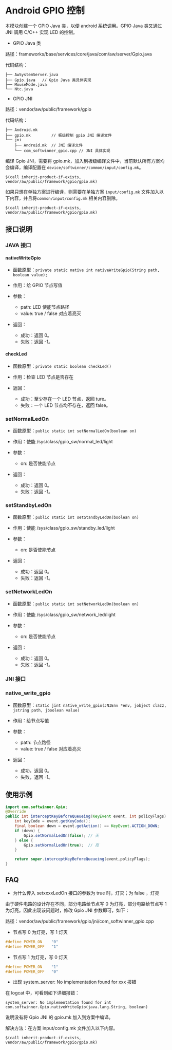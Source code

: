 # Android GPIO 控制

本模块创建一个 GPIO Java 类，以便 android 系统调用。GPIO Java 类又通过 JNI 调用 C/C++ 实现 LED 的控制。

+ GPIO Java 类

路径：frameworks/base/services/core/java/com/aw/server/Gpio.java

代码结构：

```
├── AwSystemServer.java
├── Gpio.java	// Gpio Java 类具体实现
├── MouseMode.java
└── Ntc.java
```

+ GPIO JNI

路径：vendor/aw/public/framework/gpio

代码结构：

```
├── Android.mk
├── gpio.mk			// 板级控制 gpio JNI 编译文件
└── jni
    ├── Android.mk	// JNI 编译文件
    └── com_softwinner_gpio.cpp	// JNI 具体实现
```

编译 Gpio JNI，需要将 gpio.mk，加入到板级编译文件中，当前默认所有方案均会编译，编译配置在 `device/softwinner/common/input/config.mk`。

```
$(call inherit-product-if-exists, vendor/aw/public/framework/gpio/gpio.mk)
```

如果只想在单独方案进行编译，则需要在单独方案 `input/config.mk` 文件加入以下内容，并且将`common/input/config.mk` 相关内容删除。

```
$(call inherit-product-if-exists, vendor/aw/public/framework/gpio/gpio.mk)
```

## 接口说明

### JAVA 接口

#### nativeWriteGpio

* 函数原型：```private static native int nativeWriteGpio(String path, boolean value);```

* 作用：给 GPIO 节点写值

* 参数：
  - path: LED 使能节点路径
  - value: true / false 对应着亮灭

* 返回：
  - 成功：返回 0。
  - 失败：返回 -1。

####  checkLed

* 函数原型：```private static boolean checkLed()```

* 作用：检查 LED 节点是否存在

* 返回：
  - 成功：至少存在一个 LED 节点，返回 ture。
  - 失败：一个 LED 节点均不存在，返回 false。

### setNormalLedOn

* 函数原型：```public static int setNormalLedOn(boolean on)```

* 作用：使能 /sys/class/gpio_sw/normal_led/light

* 参数：
  - on: 是否使能节点

* 返回：
  - 成功：返回 0。
  - 失败：返回 -1。

### setStandbyLedOn

* 函数原型：```public static int setStandbyLedOn(boolean on)```

* 作用：使能 /sys/class/gpio_sw/standby_led/light

* 参数：
  - on: 是否使能节点

* 返回：
  - 成功：返回 0。
  - 失败：返回 -1。

### setNetworkLedOn

* 函数原型：```public static int setNetworkLedOn(boolean on)```

* 作用：使能 /sys/class/gpio_sw/network_led/light

* 参数：
  - on: 是否使能节点

* 返回：
  - 成功：返回 0。
  - 失败：返回 -1。

### JNI 接口

### native_write_gpio

* 函数原型：```static jint native_write_gpio(JNIEnv *env, jobject clazz, jstring path, jboolean value)```

* 作用：给节点写值

* 参数：
  - path: 节点路径
  - value: true / false 对应着亮灭

* 返回：
  - 成功，返回 0。
  - 失败，返回 -1。

## 使用示例

```java
import com.softwinner.Gpio;
@Override
public int interceptKeyBeforeQueueing(KeyEvent event, int policyFlags) {
    int keyCode = event.getKeyCode();
    final boolean down = event.getAction() == KeyEvent.ACTION_DOWN;
    if (down) {
        Gpio.setNormalLedOn(false);	// 灭
    } else {
        Gpio.setNormalLedOn(true);	// 亮
    }

    return super.interceptKeyBeforeQueueing(event,policyFlags);
}
```

## FAQ

- 为什么传入 setxxxxLedOn 接口的参数为 true 时，灯灭；为 false ，灯亮

由于硬件电路的设计存在不同，部分电路给节点写 0 为灯亮，部分电路给节点写 1 为灯亮。因此出现该问题时，修改 Gpio JNI 参数即可，如下：

路径：vendor/aw/public/framework/gpio/jni/com_softwinner_gpio.cpp

+ 节点写 0 为灯亮，写 1 灯灭

```C
#define POWER_ON    "0"
#define POWER_OFF   "1"
```

+ 节点写 1 为灯亮，写 0 灯灭

```C
#define POWER_ON    "1"
#define POWER_OFF   "0"
```

- 出现 system_server: No implementation found for xxx 报错

在 logcat 中，可看到如下详细报错：

```
system_server: No implementation found for int com.softwinner.Gpio.nativeWriteGpio(java.lang.String, boolean)
```

说明没有将 Gpio JNI 的 gpio.mk 加入到方案中编译。

解决方法：在方案 input/config.mk 文件加入以下内容。

```
$(call inherit-product-if-exists, vendor/aw/public/framework/gpio/gpio.mk)
```
